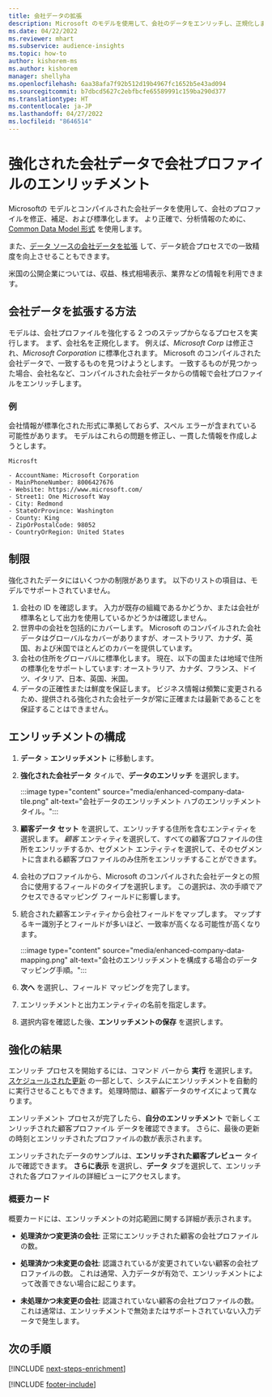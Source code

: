 ```yaml
---
title: 会社データの拡張
description: Microsoft のモデルを使用して、会社のデータをエンリッチし、正規化します。
ms.date: 04/22/2022
ms.reviewer: mhart
ms.subservice: audience-insights
ms.topic: how-to
author: kishorem-ms
ms.author: kishorem
manager: shellyha
ms.openlocfilehash: 6aa38afa7f92b512d19b4967fc1652b5e43ad094
ms.sourcegitcommit: b7dbcd5627c2ebfbcfe65589991c159ba290d377
ms.translationtype: HT
ms.contentlocale: ja-JP
ms.lasthandoff: 04/27/2022
ms.locfileid: "8646514"
---
```

# <a name="enrichment-of-company-profiles-with-enhanced-company-data"></a>強化された会社データで会社プロファイルのエンリッチメント

Microsoftの モデルとコンパイルされた会社データを使用して、会社のプロファイルを修正、補足、および標準化します。 より正確で、分析情報のために、[Common Data Model 形式](/common-data-model/schema/core/applicationcommon/account) を使用します。

また、[データ ソースの会社データを拡張](data-sources-enrichment.md) して、データ統合プロセスでの一致精度を向上させることもできます。 

米国の公開企業については、収益、株式相場表示、業界などの情報を利用できます。  

## <a name="how-we-enhance-company-data"></a>会社データを拡張する方法

モデルは、会社プロファイルを強化する 2 つのステップからなるプロセスを実行します。 まず、会社名を正規化します。 例えば、*Microsoft Corp* は修正され、*Microsoft Corporation* に標準化されます。 Microsoft のコンパイルされた会社データで、一致するものを見つけようとします。 一致するものが見つかった場合、会社名など、コンパイルされた会社データからの情報で会社プロファイルをエンリッチします。


### <a name="example"></a>例

会社情報が標準化された形式に準拠しておらず、スペル エラーが含まれている可能性があります。 モデルはこれらの問題を修正し、一貫した情報を作成しようとします。

```Input
Microsft
```

```Output
- AccountName: Microsoft Corporation
- MainPhoneNumber: 8006427676
- Website: https://www.microsoft.com/
- Street1: One Microsoft Way
- City: Redmond
- StateOrProvince: Washington
- County: King
- ZipOrPostalCode: 98052
- CountryOrRegion: United States
```

## <a name="limitations"></a>制限

強化されたデータにはいくつかの制限があります。 以下のリストの項目は、モデルでサポートされていません。

1.  会社の ID を確認します。 入力が既存の組織であるかどうか、または会社が標準名として出力を使用しているかどうかは確認しません。
2.  世界中の会社を包括的にカバーします。 Microsoft のコンパイルされた会社データはグローバルなカバーがありますが、オーストラリア、カナダ、英国、および米国でほとんどのカバーを提供しています。
3.  会社の住所をグローバルに標準化します。 現在、以下の国または地域で住所の標準化をサポートしています: オーストラリア、カナダ、フランス、ドイツ、イタリア、日本、英国、米国。
4.  データの正確性または鮮度を保証します。 ビジネス情報は頻繁に変更されるため、提供される強化された会社データが常に正確または最新であることを保証することはできません。

## <a name="configure-the-enrichment"></a>エンリッチメントの構成

1. **データ** > **エンリッチメント** に移動します。

1. **強化された会社データ** タイルで、**データのエンリッチ** を選択します。

   :::image type="content" source="media/enhanced-company-data-tile.png" alt-text="会社データのエンリッチメント ハブのエンリッチメント タイル。":::

1. **顧客データ セット** を選択して、エンリッチする住所を含むエンティティを選択します。 *顧客* エンティティを選択して、すべての顧客プロファイルの住所をエンリッチするか、セグメント エンティティを選択して、そのセグメントに含まれる顧客プロファイルのみ住所をエンリッチすることができます。

1. 会社のプロファイルから、Microsoft のコンパイルされた会社データとの照合に使用するフィールドのタイプを選択します。 この選択は、次の手順でアクセスできるマッピング フィールドに影響します。

1.  統合された顧客エンティティから会社フィールドをマップします。 マップするキー識別子とフィールドが多いほど、一致率が高くなる可能性が高くなります。

    :::image type="content" source="media/enhanced-company-data-mapping.png" alt-text="会社のエンリッチメントを構成する場合のデータ マッピング手順。":::

1. **次へ** を選択し、フィールド マッピングを完了します。

1. エンリッチメントと出力エンティティの名前を指定します。

1. 選択内容を確認した後、**エンリッチメントの保存** を選択します。

## <a name="enrichment-results"></a>強化の結果

エンリッチ プロセスを開始するには、コマンド バーから **実行** を選択します。 [スケジュールされた更新](system.md#schedule-tab) の一部として、システムにエンリッチメントを自動的に実行させることもできます。 処理時間は、顧客データのサイズによって異なります。

エンリッチメント プロセスが完了したら、**自分のエンリッチメント** で新しくエンリッチされた顧客プロファイル データを確認できます。 さらに、最後の更新の時刻とエンリッチされたプロファイルの数が表示されます。

エンリッチされたデータのサンプルは、**エンリッチされた顧客プレビュー** タイルで確認できます。 **さらに表示** を選択し、**データ** タブを選択して、エンリッチされた各プロファイルの詳細ビューにアクセスします。

### <a name="overview-card"></a>概要カード

概要カードには、エンリッチメントの対応範囲に関する詳細が表示されます。 

* **処理済かつ変更済の会社**: 正常にエンリッチされた顧客の会社プロファイルの数。

* **処理済かつ未変更の会社**: 認識されているが変更されていない顧客の会社プロファイルの数。 これは通常、入力データが有効で、エンリッチメントによって改善できない場合に起こります。

* **未処理かつ未変更の会社**: 認識されていない顧客の会社プロファイルの数。 これは通常は、エンリッチメントで無効またはサポートされていない入力データで発生します。

## <a name="next-steps"></a>次の手順

[!INCLUDE [next-steps-enrichment](includes/next-steps-enrichment.md)]

[!INCLUDE [footer-include](includes/footer-banner.md)]
